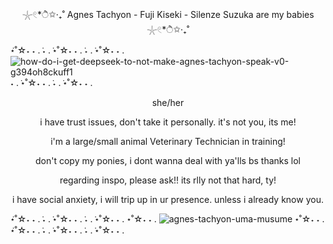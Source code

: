 <p align="center"> 𓇼𓏲*ੈ✩‧₊˚ Agnes Tachyon - Fuji Kiseki - Silenze Suzuka are my babies 𓇼𓏲*ੈ✩‧₊˚</p>

 ݁⋆˚☆˖ ˖ .  ݁˖ . ݁⋆˚☆˖ ˖ .  ݁˖ . ݁⋆˚☆˖ ˖ . ![how-do-i-get-deepseek-to-not-make-agnes-tachyon-speak-v0-g394oh8ckuff1](https://github.com/user-attachments/assets/e146a4dd-cfb0-42a0-bc14-78cb0bc0895d)
 ˖ . ݁⋆˚☆˖ ˖ .  ݁˖ . ݁⋆˚☆˖ ˖ . 
 
<p align="center">she/her</p> 
<p align="center"> i have trust issues, don't take it personally. it's not you, its me!
 <p align="center"> i'm a large/small animal Veterinary Technician in training!
<p align="center">don't copy my ponies, i dont wanna deal with ya'lls bs thanks lol </p>
<p align="center">regarding inspo, please ask!! its rlly not that hard, ty! </p>
<p align="center"> i have social anxiety, i will trip up in ur presence. unless i already know you. </p>
 
 
 ݁⋆˚☆˖ ˖ .  ݁˖ . ݁⋆˚☆˖ ˖ .  ݁˖ . ݁⋆˚☆˖ ˖ . ⋆˚☆˖ ˖ .  ![agnes-tachyon-uma-musume](https://github.com/user-attachments/assets/3c3d855c-c728-4c58-915c-90fb79feb696) ⋆˚☆˖ ˖ .  ݁⋆˚☆˖ ˖ .  ݁˖ . ݁⋆˚☆˖ ˖ .  ݁˖ . ݁⋆˚☆˖ ˖ .



